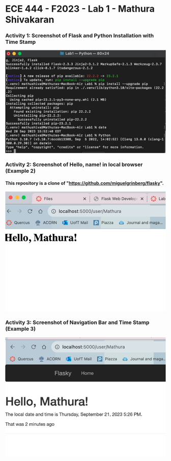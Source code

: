 # ECE 444 - F2023 - Lab 1 - Mathura Shivakaran

### Activity 1: Screenshot of Flask and Python Installation with Time Stamp

![alt text](https://github.com/mathu-shiva/ECE444-F2023-Lab1/blob/main/Activity1SS.png)

### Activity 2: Screenshot of Hello, name! in local browser (Example 2)
#### This repository is a clone of "https://github.com/miguelgrinberg/flasky".
![alt text](https://github.com/mathu-shiva/ECE444-F2023-Lab1/blob/main/Activity2SS.png)

### Activity 3: Screenshot of Navigation Bar and Time Stamp (Example 3)
![alt text](https://github.com/mathu-shiva/ECE444-F2023-Lab1/blob/main/Activity3SS.png)
